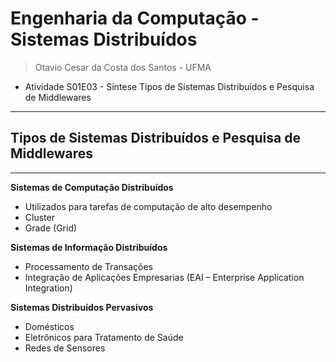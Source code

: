 # Engenharia da Computação - Sistemas Distribuídos
> Otavio Cesar da Costa dos Santos - UFMA

- Atividade S01E03 - Síntese Tipos de Sistemas Distribuídos e Pesquisa de Middlewares

---
## Tipos de Sistemas Distribuídos e Pesquisa de Middlewares
---

**Sistemas de Computação Distribuídos** 
- Utilizados para tarefas de computação de alto desempenho 
- Cluster
- Grade (Grid) 

**Sistemas de Informação Distribuídos** 
- Processamento de Transações  
- Integração de Aplicações Empresarias (EAI – Enterprise Application Integration)  

**Sistemas Distribuídos Pervasivos**   
- Domésticos 
- Eletrônicos  para  Tratamento  de  Saúde 
- Redes de Sensores
